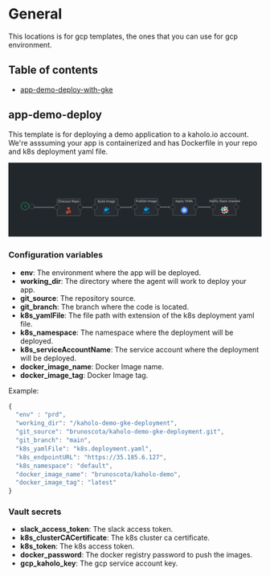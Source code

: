 # General

This locations is for gcp templates, the ones that you can use for gcp environment.

## Table of contents

* [app-demo-deploy-with-gke](#app-demo-deploy)

## app-demo-deploy

This template is for deploying a demo application to a kaholo.io account. We're asssuming your app is containerized and has Dockerfile in your repo and k8s deployment yaml file.

![app-demo-deploy](./images/app-demo-deploy.png)

### Configuration variables

* **env**: The environment where the app will be deployed.
* **working_dir**: The directory where the agent will work to deploy your app.
* **git_source**: The repository source.
* **git_branch**: The branch where the code is located.
* **k8s_yamlFile**: The file path with extension of the k8s deployment yaml file.
* **k8s_namespace**: The namespace where the deployment will be deployed.
* **k8s_serviceAccountName**: The service account where the deployment will be deployed.
* **docker_image_name**: Docker Image name.
* **docker_image_tag**: Docker Image tag.

Example:

```javascript
{
  "env" : "prd",
  "working_dir": "/kaholo-demo-gke-deployment",
  "git_source": "brunoscota/kaholo-demo-gke-deployment.git",
  "git_branch": "main",
  "k8s_yamlFile": "k8s.deployment.yaml",
  "k8s_endpointURL": "https://35.185.6.127",
  "k8s_namespace": "default",
  "docker_image_name": "brunoscota/kaholo-demo",
  "docker_image_tag": "latest"
}
```


### Vault secrets

* **slack_access_token**: The slack access token.
* **k8s_clusterCACertificate**: The k8s cluster ca certificate.
* **k8s_token**: The k8s access token.
* **docker_password**: The docker registry password to push the images.
* **gcp_kaholo_key**: The gcp service account key.
